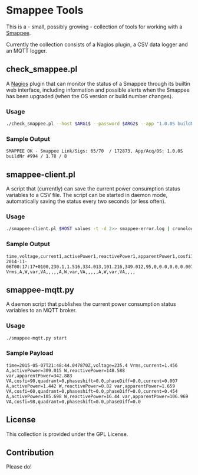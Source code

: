 Smappee Tools
=============

This is a - small, possibly growing - collection of tools for working with a [Smappee](http://smappee.com/).

Currently the collection consists of a Nagios plugin, a CSV data logger and an MQTT logger.

## check_smappee.pl

A [Nagios](http://www.nagios.org/) plugin that can monitor the status of a Smappee through its builtin web interface, including information and possible alerts when the Smappee has been upgraded (when the OS version or build number changes).

### Usage

```bash
./check_smappee.pl --host $ARG1$ --password $ARG2$ --app "1.0.0S buildNr #994" --acq 1.78 --os 8
```

### Sample Output

```
SMAPPEE OK - Smappee Link/Sigs: 65/70  / 172873, App/Acq/OS: 1.0.0S buildNr #994 / 1.78 / 8
```

## smappee-client.pl

A script that (currently) can save the current power consumption status variables to a CSV file. The script can be started in daemon mode, automatically saving the status every two seconds (or less often).

### Usage

```bash
./smappee-client.pl $HOST values -t -d 2>> smappee-error.log | cronolog smappee-%Y-%m-%d.csv &
```

### Sample Output

```
time,voltage,current1,activePower1,reactivePower1,apparentPower1,cosfi1,quadrant1,phaseshift1,phaseDiff1,current2,activePower2,reactivePower2,apparentPower2,cosfi2,quadrant2,phaseshift2,phaseDiff2,current3,activePower3,reactivePower3,apparentPower3,cosfi3,quadrant3,phaseshift3,phaseDiff3
2014-11-06T00:17:17+0100,230.1,1.516,334.013,101.216,349.012,95,0,0.0,0.0,0.007,1.246,1.025,1.614,61,0,0.0,0.0,0.627,144.138,7.893,144.354,99,0,0.0,0.0
Vrms,A,W,var,VA,,,,,A,W,var,VA,,,,,A,W,var,VA,,,,
```

## smappee-mqtt.py

A daemon script that publishes the current power consumption status variables to an MQTT broker.

### Usage

```bash
./smappee-mqtt.py start
```

### Sample Payload

```
time=2015-05-07T21:48:44.047870Z,voltage=235.4 Vrms,current=1.456 A,activePower=309.015 W,reactivePower=148.588 var,apparentPower=342.883 VA,cosfi=90,quadrant=0,phaseshift=0.0,phaseDiff=0.0,current=0.007 A,activePower=1.442 W,reactivePower=0.82 var,apparentPower=1.659 VA,cosfi=60,quadrant=0,phaseshift=0.0,phaseDiff=0.0,current=0.454 A,activePower=105.698 W,reactivePower=16.44 var,apparentPower=106.969 VA,cosfi=98,quadrant=0,phaseshift=0.0,phaseDiff=0.0
```

## License

This collection is provided under the GPL License.

## Contribution

Please do!
